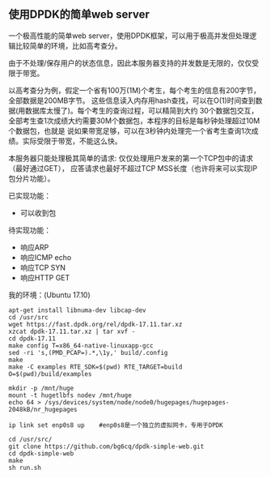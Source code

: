 ## 使用DPDK的简单web server

一个极高性能的简单web server，使用DPDK框架，可以用于极高并发但处理逻辑比较简单的环境，比如高考查分。

由于不处理/保存用户的状态信息，因此本服务器支持的并发数是无限的，仅仅受限于带宽。

以高考查分为例，假定一个省有100万(1M)个考生，每个考生的信息有200字节，全部数据是200MB字节。
这些信息读入内存用hash查找，可以在O(1)时间查到数据(用数据库太慢了)。每个考生的查询过程，可以精简到大约
30个数据包交互，全部考生查1次成绩大约需要30M个数据包，本程序的目标是每秒钟处理超过10M个数据包，也就是
说如果带宽足够，可以在3秒钟内处理完一个省考生查询1次成绩。实际受限于带宽，不能这么快。

本服务器只能处理极其简单的请求: 仅仅处理用户发来的第一个TCP包中的请求（最好通过GET），
应答请求也最好不超过TCP MSS长度（也许将来可以实现IP包分片功能）。

已实现功能：

* 可以收到包

待实现功能：

* 响应ARP
* 响应ICMP echo
* 响应TCP SYN
* 响应HTTP GET

我的环境：(Ubuntu 17.10)

```
apt-get install libnuma-dev libcap-dev
cd /usr/src
wget https://fast.dpdk.org/rel/dpdk-17.11.tar.xz
xzcat dpdk-17.11.tar.xz | tar xvf -
cd dpdk-17.11
make config T=x86_64-native-linuxapp-gcc
sed -ri 's,(PMD_PCAP=).*,\1y,' build/.config
make
make -C examples RTE_SDK=$(pwd) RTE_TARGET=build O=$(pwd)/build/examples

mkdir -p /mnt/huge
mount -t hugetlbfs nodev /mnt/huge
echo 64 > /sys/devices/system/node/node0/hugepages/hugepages-2048kB/nr_hugepages

ip link set enp0s8 up    #enp0s8是一个独立的虚拟网卡，专用于DPDK

cd /usr/src/
git clone https://github.com/bg6cq/dpdk-simple-web.git
cd dpdk-simple-web
make
sh run.sh
```
